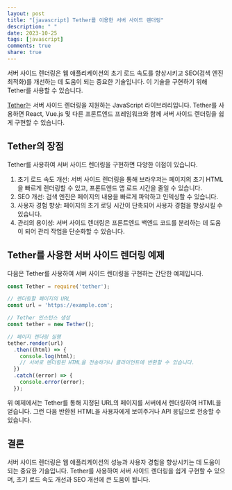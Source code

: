 ```yaml
---
layout: post
title: "[javascript] Tether를 이용한 서버 사이드 렌더링"
description: " "
date: 2023-10-25
tags: [javascript]
comments: true
share: true
---
```


서버 사이드 렌더링은 웹 애플리케이션의 초기 로드 속도를 향상시키고 SEO(검색 엔진 최적화)를 개선하는 데 도움이 되는 중요한 기술입니다. 이 기술을 구현하기 위해 Tether를 사용할 수 있습니다.

[Tether](https://github.com/tetherjs/tether)는 서버 사이드 렌더링을 지원하는 JavaScript 라이브러리입니다. Tether를 사용하면 React, Vue.js 및 다른 프론트엔드 프레임워크와 함께 서버 사이드 렌더링을 쉽게 구현할 수 있습니다.

## Tether의 장점

Tether를 사용하여 서버 사이드 렌더링을 구현하면 다양한 이점이 있습니다.

1. 초기 로드 속도 개선: 서버 사이드 렌더링을 통해 브라우저는 페이지의 초기 HTML을 빠르게 렌더링할 수 있고, 프론트엔드 앱 로드 시간을 줄일 수 있습니다.
2. SEO 개선: 검색 엔진은 페이지의 내용을 빠르게 파악하고 인덱싱할 수 있습니다.
3. 사용자 경험 향상: 페이지의 초기 로딩 시간이 단축되어 사용자 경험을 향상시킬 수 있습니다.
4. 관리의 용이성: 서버 사이드 렌더링은 프론트엔드 백엔드 코드를 분리하는 데 도움이 되어 관리 작업을 단순화할 수 있습니다.

## Tether를 사용한 서버 사이드 렌더링 예제

다음은 Tether를 사용하여 서버 사이드 렌더링을 구현하는 간단한 예제입니다.

```javascript
const Tether = require('tether');

// 렌더링할 페이지의 URL
const url = 'https://example.com';

// Tether 인스턴스 생성
const tether = new Tether();

// 페이지 렌더링 실행
tether.render(url)
  .then((html) => {
    console.log(html);
    // 서버로 렌더링된 HTML을 전송하거나 클라이언트에 반환할 수 있습니다.
  })
  .catch((error) => {
    console.error(error);
  });
```

위 예제에서는 Tether를 통해 지정된 URL의 페이지를 서버에서 렌더링하여 HTML을 얻습니다. 그런 다음 반환된 HTML을 사용자에게 보여주거나 API 응답으로 전송할 수 있습니다.

## 결론

서버 사이드 렌더링은 웹 애플리케이션의 성능과 사용자 경험을 향상시키는 데 도움이 되는 중요한 기술입니다. Tether를 사용하여 서버 사이드 렌더링을 쉽게 구현할 수 있으며, 초기 로드 속도 개선과 SEO 개선에 큰 도움이 됩니다.